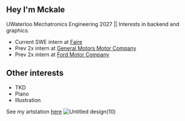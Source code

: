 ## Hey I'm Mckale

UWaterloo Mechatronics Engineering 2027 || Interests in backend and graphics. 
- Current SWE intern at [Faire](https://www.faire.com/en-ca/)
- Prev 2x intern at  [General Motors Motor Company](https://www.gm.com/)
- Prev 2x intern at [Ford Motor Company](https://www.ford.ca/)

## Other interests
- TKD
- Piano
- Illustration

See my artstation [here](https://www.artstation.com/lostherons)
![Untitled design(10)](https://github.com/user-attachments/assets/5a319d7f-c454-435b-9290-1b27ccaa2f2a)


